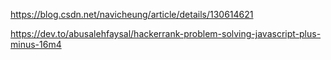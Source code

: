 <https://blog.csdn.net/navicheung/article/details/130614621>

https://dev.to/abusalehfaysal/hackerrank-problem-solving-javascript-plus-minus-16m4